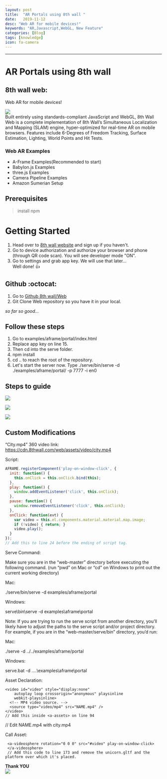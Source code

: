 ```yaml
---
layout: post
title:  "AR Portals using 8th wall "
date:   2019-11-12
desc: "Web AR for mobile devices!"
keywords: "AR,Javascript,WebGL, New Feature"
categories: [Blog]
tags: [knowledge]
icon: fa-camera
---
```


---  
  
# AR Portals using 8th wall  
## 8th wall web:  

 Web AR for mobile devices!  
   
![](http://www.upl.co/uploads/download-381573502754.jpg)   
Built entirely using standards-compliant JavaScript and WebGL, 8th Wall Web is a complete implementation of 8th Wall’s Simultaneous Localization and Mapping (SLAM) engine, hyper-optimized for real-time AR on mobile browsers. Features include 6-Degrees of Freedom Tracking, Surface Estimation, Lighting, World Points and Hit Tests.  
  
### Web AR Examples
  
* A-Frame Examples(Recommended to start)  
* Babylon.js Examples  
* three.js Examples  
* Camera Pipeline Examples  
* Amazon Sumerian Setup  

## Prerequisites  
> install npm
    
# Getting Started  
1. Head over to [8th wall website](https://www.8thwall.com/) and sign up if you haven't.  
2. Go to device authorization and authorize your browser and phone (through QR code scan). You will see developer mode "ON".  
3. Go to settings and grab app key. We will use that later...   
     Well done! :thumbsup:  
  
## Github :octocat:
1. Go to [Github 8th wall/Web](https://github.com/8thwall/web/) 
2. Git Clone Web repository so you have it in your local.
  
*so far so good...*
    
## Follow these steps  
1. Go to examples/aframe/portal/index.html  
2. Replace app key on line 15.   
3. Then cd into the serve folder.  
4. npm install   
5. cd .. to reach the root of the repository.   
6. Let's start the server now. Type ./serve/bin/serve -d ./examples/aframe/portal/ -p 7777 -i en0  
  
## Steps to guide
  
![](http://www.upl.co/uploads/11358889111573502164.png)   
  
![](http://www.upl.co/uploads/19219253121573502164.png)  
  
![](http://www.upl.co/uploads/12367632131573502164.png)  
  
  
  
## Custom Modifications
  
  “City.mp4” 360 video link: https://cdn.8thwall.com/web/assets/video/city.mp4

Script:
```javascript
AFRAME.registerComponent('play-on-window-click', {
  init: function() {
    this.onClick = this.onClick.bind(this);
  },
  play: function() {
    window.addEventListener('click', this.onClick);
  },
  pause: function() {
    window.removeEventListener('click', this.onClick);
  },
  onClick: function(evt) {
    var video = this.el.components.material.material.map.image;
    if (!video) { return; }
    video.play();
  }
});
// Add this to line 24 before the ending of script tag.  
```

Serve Command:

Make sure you are in the “web-master” directory before executing the following command.  (run “pwd” on Mac or “cd” on Windows to print out the current working directory)

Mac:

./serve/bin/serve -d examples/aframe/portal

Windows:

serve\bin\serve -d examples\aframe\portal

Note: If you are trying to run the serve script from another directory, you’ll likely have to adjust the paths to the serve script and/or project directory.  For example, if you are in the “web-master/serve/bin” directory, you’d run:

Mac:

./serve -d ../../examples/aframe/portal

Windows:

serve.bat -d ..\..\examples\aframe\portal

Asset Declaration:
```
<video id="video" style="display:none"
    autoplay loop crossorigin="anonymous" playsinline
    webkit-playsinline>
  <!-- MP4 video source. -->
  <source type="video/mp4" src="NAME.mp4" />
</video>
// Add this inside <a-assets> on line 94  
```
// Edit NAME.mp4 with city.mp4
  
Call Asset:
```
 <a-videosphere rotation="0 0 0" src="#video" play-on-window-click>
 </a-videosphere> 
 // Add this code to line 173 and remove the unicorn.gltf and the platform over which it's placed.   
```
**Thank YOU**   
![](http://www.upl.co/uploads/download1573502754.png)
